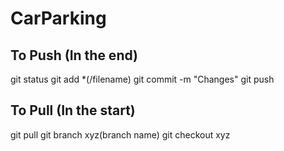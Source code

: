# CarParking

## To Push (In the end)
git status
git add *(/filename)
git commit -m "Changes"
git push

## To Pull (In the start)
git pull
git branch xyz(branch name)
git checkout xyz

